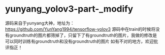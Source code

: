 # yunyang_yolov3-part-_modify
源码来自于yunyang大神，地址为：https://github.com/YunYang1994/tensorflow-yolov3
源码中在train的时候将没有groundtruth的图片都筛掉了，只留下了有groundtruth的图片，我做的修改是可以同时训练有groundtruth和没有groundtruth的图片
如有不对的地方，欢迎批评指正！
